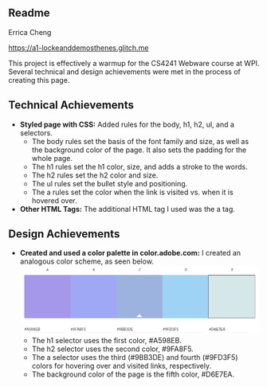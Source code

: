 Readme
---

Errica Cheng

https://a1-lockeanddemosthenes.glitch.me

This project is effectively a warmup for the CS4241 Webware course at WPI. Several technical and design achievements were met in the process of creating this page.

## Technical Achievements
- **Styled page with CSS:** Added rules for the body, h1, h2, ul, and a selectors.
	- The body rules set the basis of the font family and size, as well as the background color of the page. It also sets the padding for the whole page.
	- The h1 rules set the h1 color, size, and adds a stroke to the words.
	- The h2 rules set the h2 color and size.
	- The ul rules set the bullet style and positioning.
	- The a rules set the color when the link is visited vs. when it is hovered over.
- **Other HTML Tags:** The additional HTML tag I used was the a tag.

## Design Achievements
- **Created and used a color palette in color.adobe.com:** I created an analogous color scheme, as seen below.
![color wheel](colors.png)
	- The h1 selector uses the first color, #A598EB.
	- The h2 selector uses the second color, #9FA8F5.
	- The a selector uses the third (#9BB3DE) and fourth (#9FD3F5) colors for hovering over and visited links, respectively.
	- The background color of the page is the fifth color, #D6E7EA.
